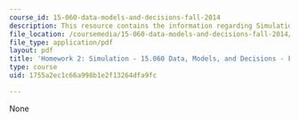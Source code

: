 ```yaml
---
course_id: 15-060-data-models-and-decisions-fall-2014
description: This resource contains the information regarding Simulation.
file_location: /coursemedia/15-060-data-models-and-decisions-fall-2014/1755a2ec1c66a998b1e2f13264dfa9fc_MIT15_060F14_HW2_Work.pdf
file_type: application/pdf
layout: pdf
title: 'Homework 2: Simulation - 15.060 Data, Models, and Decisions - Fall 2014'
type: course
uid: 1755a2ec1c66a998b1e2f13264dfa9fc

---
```

None